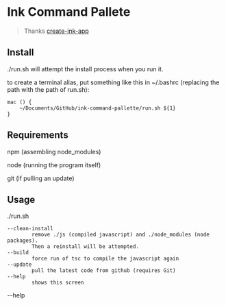 # Ink Command Pallete

> Thanks [create-ink-app](https://github.com/vadimdemedes/create-ink-app)

## Install

./run.sh will attempt the install process when you run it.

to create a terminal alias, put something like this in ~/.bashrc (replacing the path with the path of run.sh):

```
mac () {
    ~/Documents/GitHub/ink-command-pallette/run.sh ${1}
}
```

## Requirements

npm (assembling node_modules)

node (running the program itself)

git (if pulling an update)

## Usage

./run.sh

    --clean-install
            remove ./js (compiled javascript) and ./node_modules (node packages).
            Then a reinstall will be attempted.
    --build
            force run of tsc to compile the javascript again
    --update
            pull the latest code from github (requires Git)
    --help
            shows this screen

--help
